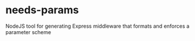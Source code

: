# needs-params
NodeJS tool for generating Express middleware that formats and enforces a parameter scheme
